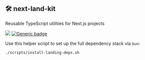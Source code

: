 ## 🛠 next-land-kit

Reusable TypeScript utilities for Next.js projects

[![](https://img.shields.io/npm/v/@iit/next-land-kit.svg)](https://www.npmjs.com/package/@iit/next-land-kit) [![Generic badge](https://img.shields.io/badge/version-0.1.0-<COLOR>.svg)](https://github.com/wowxoxo/next-land-kit)

Use this helper script to set up the full dependency stack via `bun`:

```bash
./scripts/install-landing-deps.sh
```
